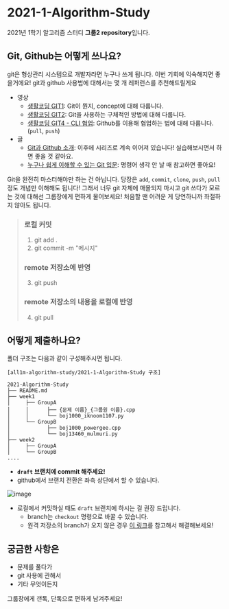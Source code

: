 # 2021-1-Algorithm-Study
2021년 1학기 알고리즘 스터디 **그룹2 repository**입니다.

## Git, Github는 어떻게 쓰나요?

git은 형상관리 시스템으로 개발자라면 누구나 쓰게 됩니다. 이번 기회에 익숙해지면 좋을거에요!
git과 github 사용법에 대해서는 몇 개 레퍼런스를 추천해드릴게요

- 영상
  - [생활코딩 GIT1](https://opentutorials.org/module/3733): Git이 뭔지, concept에 대해 다룹니다.
  - [생활코딩 GIT2](https://opentutorials.org/module/3762): Git을 사용하는 구체적인 방법에 대해 다룹니다.
  - [생활코딩 GIT4 - CLI 협업](https://opentutorials.org/module/3967): Github를 이용해 협업하는 법에 대해 다룹니다. (`pull`, `push`)
- 글
  - [Git과 Github 소개](https://www.zerocho.com/category/Git/post/58045dbc146be6001542a465): 이후에 시리즈로 계속 이어져 있습니다! 실습해보시면서 하면 좋을 것 같아요.
  - [누구나 쉽게 이해할 수 있는 Git 입문](https://backlog.com/git-tutorial/kr/): 명령어 생각 안 날 때 참고하면 좋아요!

Git을 완전히 마스터해야만 하는 건 아닙니다. 당장은 `add`, `commit`, `clone`, `push`, `pull` 정도 개념만 이해해도 됩니다! 그래서 너무 git 자체에 매몰되지 마시고 git 쓰다가 모르는 것에 대해선 그룹장에게 편하게 물어보세요! 처음할 땐 어려운 게 당연하니까 좌절하지 않아도 됩니다.

> ### 로컬 커밋
> 1. git add .
> 2. git commit -m "메시지"
>
> ### remote 저장소에 반영
> 
> 3. git push
> 
> ### remote 저장소의 내용을 로컬에 반영
> 4. git pull


## 어떻게 제출하나요?
폴더 구조는 다음과 같이 구성해주시면 됩니다.
```text
[all1m-algorithm-study/2021-1-Algorithm-Study 구조]

2021-Algorithm-Study
├── README.md
├── week1
│     ├── GroupA
│     │      ├── {문제 이름}_{그룹원 이름}.cpp
│     │      └── boj1000_iknoom1107.py
│     └── GroupB
│            ├── boj1000_powergee.cpp
│            └── boj13460_mulmuri.py
├── week2
│     ├── GroupA
│     └── GroupB
....
```
- **`draft` 브랜치에 commit 해주세요!**
- github에서 브랜치 전환은 좌측 상단에서 할 수 있습니다.

![image](https://user-images.githubusercontent.com/44166353/113237212-68e3f980-92e1-11eb-82c0-d55940161615.png)

- 로컬에서 커밋하실 때도 `draft` 브랜치에 하시는 걸 권장 드립니다.
  - branch는 `checkout` 명령으로 바꿀 수 있습니다.
  - 원격 저장소의 branch가 오지 않은 경우 [이 링크](https://cjh5414.github.io/get-git-remote-branch/)를 참고해서 해결해보세요!

## 궁금한 사항은
- 문제를 풀다가
- git 사용에 관해서
- 기타 무엇이든지

그룹장에게 갠톡, 단톡으로 편하게 남겨주세요!
